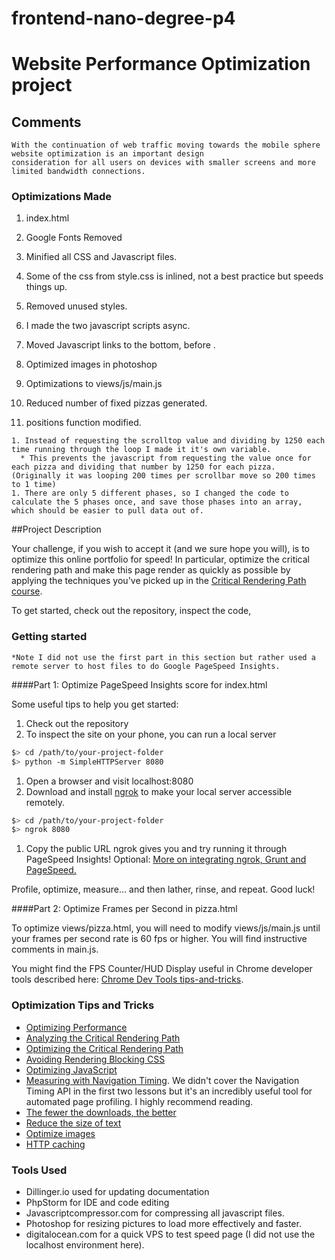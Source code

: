 # frontend-nano-degree-p4

# Website Performance Optimization project

## Comments
    With the continuation of web traffic moving towards the mobile sphere website optimization is an important design
    consideration for all users on devices with smaller screens and more limited bandwidth connections.

### Optimizations Made
  1. index.html
  1. Google Fonts Removed
  2. Minified all CSS and Javascript files.

  3. Some of the css from style.css is inlined, not a best practice but speeds things up.
  4. Removed unused styles.
  5. I made the two javascript scripts async.
  6. Moved Javascript links to the bottom, before </body>.
  1. Optimized images in photoshop
  1. Optimizations to views/js/main.js
  1. Reduced number of fixed pizzas generated.

  1. positions function modified.

    1. Instead of requesting the scrolltop value and dividing by 1250 each time running through the loop I made it it's own variable.
      * This prevents the javascript from requesting the value once for each pizza and dividing that number by 1250 for each pizza. (Originally it was looping 200 times per scrollbar move so 200 times to 1 time)
    1. There are only 5 different phases, so I changed the code to calculate the 5 phases once, and save those phases into an array, which should be easier to pull data out of.


##Project Description

Your challenge, if you wish to accept it (and we sure hope you will), is to optimize this online portfolio for speed! In particular, optimize the critical rendering path and make this page render as quickly as possible by applying the techniques you've picked up in the [Critical Rendering Path course](https://www.udacity.com/course/ud884).

To get started, check out the repository, inspect the code,

### Getting started
    *Note I did not use the first part in this section but rather used a remote server to host files to do Google PageSpeed Insights.
####Part 1: Optimize PageSpeed Insights score for index.html

Some useful tips to help you get started:

1. Check out the repository
1. To inspect the site on your phone, you can run a local server

  ```bash
  $> cd /path/to/your-project-folder
  $> python -m SimpleHTTPServer 8080
  ```

1. Open a browser and visit localhost:8080
1. Download and install [ngrok](https://ngrok.com/) to make your local server accessible remotely.

  ``` bash
  $> cd /path/to/your-project-folder
  $> ngrok 8080
  ```

1. Copy the public URL ngrok gives you and try running it through PageSpeed Insights! Optional: [More on integrating ngrok, Grunt and PageSpeed.](http://www.jamescryer.com/2014/06/12/grunt-pagespeed-and-ngrok-locally-testing/)

Profile, optimize, measure... and then lather, rinse, and repeat. Good luck!

####Part 2: Optimize Frames per Second in pizza.html

To optimize views/pizza.html, you will need to modify views/js/main.js until your frames per second rate is 60 fps or higher. You will find instructive comments in main.js.

You might find the FPS Counter/HUD Display useful in Chrome developer tools described here: [Chrome Dev Tools tips-and-tricks](https://developer.chrome.com/devtools/docs/tips-and-tricks).

### Optimization Tips and Tricks
* [Optimizing Performance](https://developers.google.com/web/fundamentals/performance/ "web performance")
* [Analyzing the Critical Rendering Path](https://developers.google.com/web/fundamentals/performance/critical-rendering-path/analyzing-crp.html "analyzing crp")
* [Optimizing the Critical Rendering Path](https://developers.google.com/web/fundamentals/performance/critical-rendering-path/optimizing-critical-rendering-path.html "optimize the crp!")
* [Avoiding Rendering Blocking CSS](https://developers.google.com/web/fundamentals/performance/critical-rendering-path/render-blocking-css.html "render blocking css")
* [Optimizing JavaScript](https://developers.google.com/web/fundamentals/performance/critical-rendering-path/adding-interactivity-with-javascript.html "javascript")
* [Measuring with Navigation Timing](https://developers.google.com/web/fundamentals/performance/critical-rendering-path/measure-crp.html "nav timing api"). We didn't cover the Navigation Timing API in the first two lessons but it's an incredibly useful tool for automated page profiling. I highly recommend reading.
* <a href="https://developers.google.com/web/fundamentals/performance/optimizing-content-efficiency/eliminate-downloads.html">The fewer the downloads, the better</a>
* <a href="https://developers.google.com/web/fundamentals/performance/optimizing-content-efficiency/optimize-encoding-and-transfer.html">Reduce the size of text</a>
* <a href="https://developers.google.com/web/fundamentals/performance/optimizing-content-efficiency/image-optimization.html">Optimize images</a>
* <a href="https://developers.google.com/web/fundamentals/performance/optimizing-content-efficiency/http-caching.html">HTTP caching</a>


### Tools Used
* Dillinger.io used for updating documentation
 * PhpStorm for IDE and code editing
 * Javascriptcompressor.com for compressing all javascript files.
 * Photoshop for resizing pictures to load more effectively and faster.
 * digitalocean.com for a quick VPS to test speed page (I did not use the localhost environment here).
